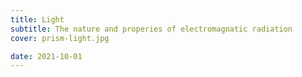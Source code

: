 ```yaml
---
title: Light
subtitle: The nature and properies of electromagnatic radiation
cover: prism-light.jpg

date: 2021-10-01
---
```

